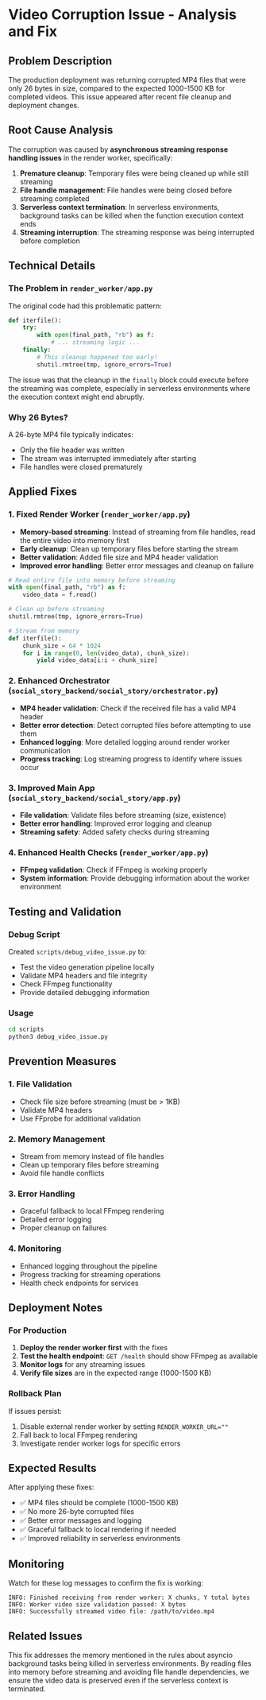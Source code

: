 # Video Corruption Issue - Analysis and Fix

## Problem Description

The production deployment was returning corrupted MP4 files that were only 26 bytes in size, compared to the expected 1000-1500 KB for completed videos. This issue appeared after recent file cleanup and deployment changes.

## Root Cause Analysis

The corruption was caused by **asynchronous streaming response handling issues** in the render worker, specifically:

1. **Premature cleanup**: Temporary files were being cleaned up while still streaming
2. **File handle management**: File handles were being closed before streaming completed
3. **Serverless context termination**: In serverless environments, background tasks can be killed when the function execution context ends
4. **Streaming interruption**: The streaming response was being interrupted before completion

## Technical Details

### The Problem in `render_worker/app.py`

The original code had this problematic pattern:

```python
def iterfile():
    try:
        with open(final_path, "rb") as f:
            # ... streaming logic ...
    finally:
        # This cleanup happened too early!
        shutil.rmtree(tmp, ignore_errors=True)
```

The issue was that the cleanup in the `finally` block could execute before the streaming was complete, especially in serverless environments where the execution context might end abruptly.

### Why 26 Bytes?

A 26-byte MP4 file typically indicates:
- Only the file header was written
- The stream was interrupted immediately after starting
- File handles were closed prematurely

## Applied Fixes

### 1. Fixed Render Worker (`render_worker/app.py`)

- **Memory-based streaming**: Instead of streaming from file handles, read the entire video into memory first
- **Early cleanup**: Clean up temporary files before starting the stream
- **Better validation**: Added file size and MP4 header validation
- **Improved error handling**: Better error messages and cleanup on failure

```python
# Read entire file into memory before streaming
with open(final_path, "rb") as f:
    video_data = f.read()

# Clean up before streaming
shutil.rmtree(tmp, ignore_errors=True)

# Stream from memory
def iterfile():
    chunk_size = 64 * 1024
    for i in range(0, len(video_data), chunk_size):
        yield video_data[i:i + chunk_size]
```

### 2. Enhanced Orchestrator (`social_story_backend/social_story/orchestrator.py`)

- **MP4 header validation**: Check if the received file has a valid MP4 header
- **Better error detection**: Detect corrupted files before attempting to use them
- **Enhanced logging**: More detailed logging around render worker communication
- **Progress tracking**: Log streaming progress to identify where issues occur

### 3. Improved Main App (`social_story_backend/social_story/app.py`)

- **File validation**: Validate files before streaming (size, existence)
- **Better error handling**: Improved error logging and cleanup
- **Streaming safety**: Added safety checks during streaming

### 4. Enhanced Health Checks (`render_worker/app.py`)

- **FFmpeg validation**: Check if FFmpeg is working properly
- **System information**: Provide debugging information about the worker environment

## Testing and Validation

### Debug Script

Created `scripts/debug_video_issue.py` to:
- Test the video generation pipeline locally
- Validate MP4 headers and file integrity
- Check FFmpeg functionality
- Provide detailed debugging information

### Usage

```bash
cd scripts
python3 debug_video_issue.py
```

## Prevention Measures

### 1. File Validation

- Check file size before streaming (must be > 1KB)
- Validate MP4 headers
- Use FFprobe for additional validation

### 2. Memory Management

- Stream from memory instead of file handles
- Clean up temporary files before streaming
- Avoid file handle conflicts

### 3. Error Handling

- Graceful fallback to local FFmpeg rendering
- Detailed error logging
- Proper cleanup on failures

### 4. Monitoring

- Enhanced logging throughout the pipeline
- Progress tracking for streaming operations
- Health check endpoints for services

## Deployment Notes

### For Production

1. **Deploy the render worker first** with the fixes
2. **Test the health endpoint**: `GET /health` should show FFmpeg as available
3. **Monitor logs** for any streaming issues
4. **Verify file sizes** are in the expected range (1000-1500 KB)

### Rollback Plan

If issues persist:
1. Disable external render worker by setting `RENDER_WORKER_URL=""`
2. Fall back to local FFmpeg rendering
3. Investigate render worker logs for specific errors

## Expected Results

After applying these fixes:

- ✅ MP4 files should be complete (1000-1500 KB)
- ✅ No more 26-byte corrupted files
- ✅ Better error messages and logging
- ✅ Graceful fallback to local rendering if needed
- ✅ Improved reliability in serverless environments

## Monitoring

Watch for these log messages to confirm the fix is working:

```
INFO: Finished receiving from render worker: X chunks, Y total bytes
INFO: Worker video size validation passed: X bytes
INFO: Successfully streamed video file: /path/to/video.mp4
```

## Related Issues

This fix addresses the memory mentioned in the rules about asyncio background tasks being killed in serverless environments. By reading files into memory before streaming and avoiding file handle dependencies, we ensure the video data is preserved even if the serverless context is terminated.

